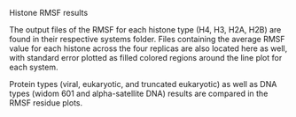 Histone RMSF results

The output files of the RMSF for each histone type (H4, H3, H2A, H2B) are found in their respective systems folder. Files containing the average RMSF value for each histone across the four replicas are also located here as well, with standard error plotted as filled colored regions around the line plot for each system.

Protein types (viral, eukaryotic, and truncated eukaryotic) as well as DNA types (widom 601 and alpha-satellite DNA) results are compared in the RMSF residue plots.
